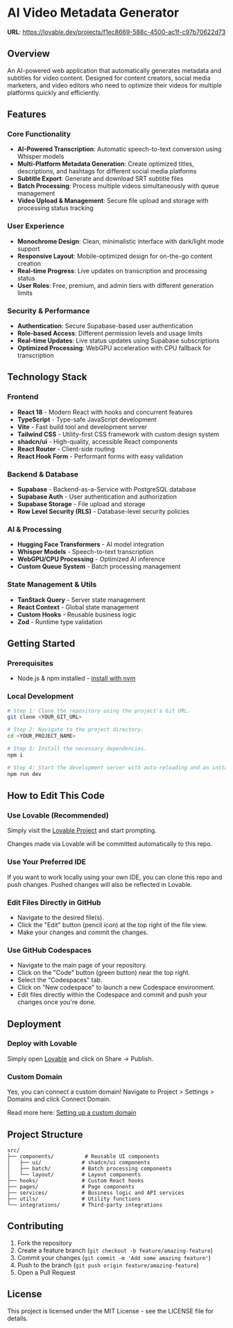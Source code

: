 # AI Video Metadata Generator

**URL**: https://lovable.dev/projects/f1ec8669-588c-4500-ac1f-c97b70622d73

## Overview

An AI-powered web application that automatically generates metadata and subtitles for video content. Designed for content creators, social media marketers, and video editors who need to optimize their videos for multiple platforms quickly and efficiently.

## Features

### Core Functionality
- **AI-Powered Transcription**: Automatic speech-to-text conversion using Whisper models
- **Multi-Platform Metadata Generation**: Create optimized titles, descriptions, and hashtags for different social media platforms
- **Subtitle Export**: Generate and download SRT subtitle files
- **Batch Processing**: Process multiple videos simultaneously with queue management
- **Video Upload & Management**: Secure file upload and storage with processing status tracking

### User Experience
- **Monochrome Design**: Clean, minimalistic interface with dark/light mode support
- **Responsive Layout**: Mobile-optimized design for on-the-go content creation
- **Real-time Progress**: Live updates on transcription and processing status
- **User Roles**: Free, premium, and admin tiers with different generation limits

### Security & Performance
- **Authentication**: Secure Supabase-based user authentication
- **Role-based Access**: Different permission levels and usage limits
- **Real-time Updates**: Live status updates using Supabase subscriptions
- **Optimized Processing**: WebGPU acceleration with CPU fallback for transcription

## Technology Stack

### Frontend
- **React 18** - Modern React with hooks and concurrent features
- **TypeScript** - Type-safe JavaScript development
- **Vite** - Fast build tool and development server
- **Tailwind CSS** - Utility-first CSS framework with custom design system
- **shadcn/ui** - High-quality, accessible React components
- **React Router** - Client-side routing
- **React Hook Form** - Performant forms with easy validation

### Backend & Database
- **Supabase** - Backend-as-a-Service with PostgreSQL database
- **Supabase Auth** - User authentication and authorization
- **Supabase Storage** - File upload and storage
- **Row Level Security (RLS)** - Database-level security policies

### AI & Processing
- **Hugging Face Transformers** - AI model integration
- **Whisper Models** - Speech-to-text transcription
- **WebGPU/CPU Processing** - Optimized AI inference
- **Custom Queue System** - Batch processing management

### State Management & Utils
- **TanStack Query** - Server state management
- **React Context** - Global state management
- **Custom Hooks** - Reusable business logic
- **Zod** - Runtime type validation

## Getting Started

### Prerequisites
- Node.js & npm installed - [install with nvm](https://github.com/nvm-sh/nvm#installing-and-updating)

### Local Development

```sh
# Step 1: Clone the repository using the project's Git URL.
git clone <YOUR_GIT_URL>

# Step 2: Navigate to the project directory.
cd <YOUR_PROJECT_NAME>

# Step 3: Install the necessary dependencies.
npm i

# Step 4: Start the development server with auto-reloading and an instant preview.
npm run dev
```

## How to Edit This Code

### Use Lovable (Recommended)

Simply visit the [Lovable Project](https://lovable.dev/projects/f1ec8669-588c-4500-ac1f-c97b70622d73) and start prompting.

Changes made via Lovable will be committed automatically to this repo.

### Use Your Preferred IDE

If you want to work locally using your own IDE, you can clone this repo and push changes. Pushed changes will also be reflected in Lovable.

### Edit Files Directly in GitHub

- Navigate to the desired file(s).
- Click the "Edit" button (pencil icon) at the top right of the file view.
- Make your changes and commit the changes.

### Use GitHub Codespaces

- Navigate to the main page of your repository.
- Click on the "Code" button (green button) near the top right.
- Select the "Codespaces" tab.
- Click on "New codespace" to launch a new Codespace environment.
- Edit files directly within the Codespace and commit and push your changes once you're done.

## Deployment

### Deploy with Lovable
Simply open [Lovable](https://lovable.dev/projects/f1ec8669-588c-4500-ac1f-c97b70622d73) and click on Share → Publish.

### Custom Domain
Yes, you can connect a custom domain! Navigate to Project > Settings > Domains and click Connect Domain.

Read more here: [Setting up a custom domain](https://docs.lovable.dev/tips-tricks/custom-domain#step-by-step-guide)

## Project Structure

```
src/
├── components/          # Reusable UI components
│   ├── ui/             # shadcn/ui components
│   ├── batch/          # Batch processing components
│   └── layout/         # Layout components
├── hooks/              # Custom React hooks
├── pages/              # Page components
├── services/           # Business logic and API services
├── utils/              # Utility functions
└── integrations/       # Third-party integrations
```

## Contributing

1. Fork the repository
2. Create a feature branch (`git checkout -b feature/amazing-feature`)
3. Commit your changes (`git commit -m 'Add some amazing feature'`)
4. Push to the branch (`git push origin feature/amazing-feature`)
5. Open a Pull Request

## License

This project is licensed under the MIT License - see the LICENSE file for details.